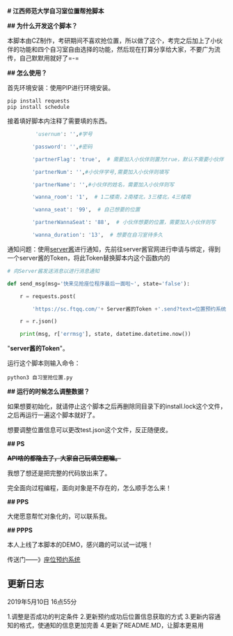 **# 江西师范大学自习室位置帮抢脚本**

**## 为什么开发这个脚本？**

本脚本由CZ制作，考研期间不喜欢抢位置，所以做了这个，考完之后加上了小伙伴的功能和四个自习室自由选择的功能，然后现在打算分享给大家，不要广为流传，自己默默用就好了=-=

**## 怎么使用？**

首先环境安装：使用PIP进行环境安装。

```
pip install requests
pip install schedule
```

接着填好脚本内注释了需要填的东西。

```python
		 'usernum': '',#学号

​        'password': '',#密码

​        'partnerFlag': 'true',  # 需要加入小伙伴则置为true，默认不需要小伙伴

​        'partnerNum': '',#小伙伴学号,需要加入小伙伴则填写

​        'partnerName': '',#小伙伴的姓名，需要加入小伙伴则写

​        'wanna_room': '1',  # 1二楼南，2南楼北，3三楼北，4三楼南

​        'wanna_seat': '99',  # 自己想要的位置

​        'partnerWannaSeat': '88',  # 小伙伴想要的位置，需要加入小伙伴则写

​        'wanna_duration': '13',  # 想要在自习室待多久
```

通知问题：使用[server酱](http://sc.ftqq.com)进行通知，先前往server酱官网进行申请与绑定，得到一个server酱的Token，将此Token替换脚本内这个函数内的

```python
# 向Server酱发送消息以进行消息通知

def send_msg(msg='快来见抢座位程序最后一面啦~', state='false'):

​    r = requests.post(

​        'https://sc.ftqq.com/'+ Server酱的Token +'.send?text=位置预约系统的来信&desp={}'.format(msg))

​    r = r.json()

​    print(msg, r['errmsg'], state, datetime.datetime.now())
```

"**server酱的Token**"。  



运行这个脚本则输入命令：

```
python3 自习室抢位置.py
```

**## 运行的时候怎么调整数据？**

如果想要初始化，就请停止这个脚本之后再删除同目录下的install.lock这个文件，之后再运行一遍这个脚本就好了。

想要调整位置信息可以更改test.json这个文件，反正随便皮。

**## PS**

 **~~API啥的都隐去了，大家自己玩填空题嘛。~~**

我想了想还是把完整的代码放出来了。

 完全面向过程编程，面向对象是不存在的，怎么顺手怎么来！ 

**## PPS**

大佬愿意帮忙对象化的，可以联系我。

**## PPPS**

本人上线了本脚本的DEMO，感兴趣的可以试一试哦！

传送门——》[座位预约系统](http://bookseats.cunzao.xyz:8000/index/)



## 更新日志

2019年5月10日 16点55分

1.调整是否成功的判定条件
2.更新预约成功后位置信息获取的方式
3.更新内容通知的格式，使通知的信息更加完善
4.更新了README.MD，让脚本更易用

